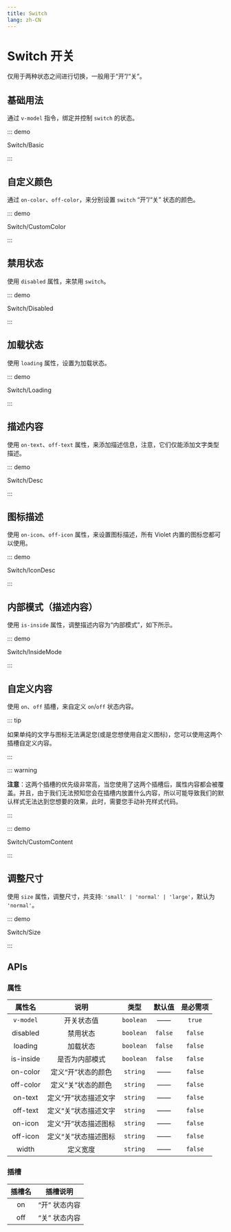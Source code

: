 ```yaml
---
title: Switch
lang: zh-CN
---
```


# Switch 开关

仅用于两种状态之间进行切换，一般用于“开”/“关”。

## 基础用法

通过 `v-model` 指令，绑定并控制 `switch` 的状态。

::: demo

Switch/Basic

:::

## 自定义颜色

通过 `on-color`、`off-color`，来分别设置 `switch` “开”/“关” 状态的颜色。

::: demo

Switch/CustomColor

:::

## 禁用状态

使用 `disabled` 属性，来禁用 `switch`。

::: demo

Switch/Disabled

:::

## 加载状态

使用 `loading` 属性，设置为加载状态。

::: demo

Switch/Loading

:::

## 描述内容

使用 `on-text`、`off-text` 属性，来添加描述信息，注意，它们仅能添加文字类型描述。

::: demo

Switch/Desc

:::

## 图标描述

使用 `on-icon`、`off-icon` 属性，来设置图标描述，所有 Violet 内置的图标您都可以使用。

::: demo

Switch/IconDesc

:::

## 内部模式（描述内容）

使用 `is-inside` 属性，调整描述内容为“内部模式”，如下所示。

::: demo

Switch/InsideMode

:::

## 自定义内容

使用 `on`、`off` 插槽，来自定义 `on`/`off` 状态内容。

::: tip

如果单纯的文字与图标无法满足您(或是您想使用自定义图标)，您可以使用这两个插槽自定义内容。  

:::

::: warning

**注意**：这两个插槽的优先级非常高，当您使用了这两个插槽后，属性内容都会被覆盖。并且，由于我们无法预知您会在插槽内放置什么内容，所以可能导致我们的默认样式无法达到您想要的效果，此时，需要您手动补充样式代码。

:::

::: demo

Switch/CustomContent

:::

## 调整尺寸

使用 `size` 属性，调整尺寸，共支持: `'small' | 'normal' | 'large'`，默认为 `'normal'`。

::: demo

Switch/Size

:::

## APIs

### 属性

| 属性名 | 说明 | 类型 | 默认值 | 是必需项 |
| :---: | :---: | :---: | :---: | :---: |
| `v-model` | 开关状态值 | `boolean` | —— | `true` |
| disabled | 禁用状态 | `boolean` | `false` | `false` |
| loading | 加载状态 | `boolean` | `false` | `false` |
| is-inside | 是否为内部模式 | `boolean` | `false` | `false` |
| on-color | 定义“开”状态的颜色 | `string` | —— | `false` |
| off-color | 定义“关”状态的颜色 | `string` | —— | `false` |
| on-text | 定义“开”状态描述文字 | `string` | —— | `false` |
| off-text | 定义“关”状态描述文字 | `string` | —— | `false` |
| on-icon | 定义“开”状态描述图标 | `string` | —— | `false` |
| off-icon | 定义“关”状态描述图标 | `string` | —— | `false` |
| width | 定义宽度 | `string` | —— | `false` |

### 插槽

| 插槽名 | 插槽说明 |
| :---: | :---: |
| on | “开” 状态内容 |
| off | “关” 状态内容 |